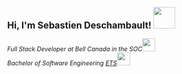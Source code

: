 <h2> Hi, I'm Sebastien Deschambault! <img src="https://media.giphy.com/media/0Dy8U0wZjt20XRwgqy/giphy.gif" width="50"></h2>

<p>
  <em>
    Full Stack Developer at Bell Canada in the SOC<img src="https://media.giphy.com/media/ZchkBcB4zKiuG4Y22I/giphy.gif" width="30">
    </br>
    Bachelor of Software Engineering <a href="https://www.etsmtl.ca/en/studies/Undergraduate-Programs/Bachelor-of-Software-Engineering">ETS</a><img src="https://media.giphy.com/media/8kziX5WzRuGpA3Y9DG/giphy.gif" width="30">
  </em>
</p>
